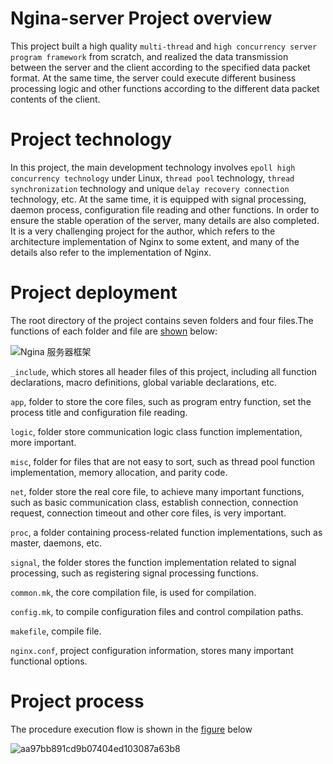# Ngina-server Project overview
This project built a high quality `multi-thread` and `high concurrency server program framework` from scratch, and realized the data transmission between the server and the client according to the specified data packet format. At the same time, the server could execute different business processing logic and other functions according to the different data packet contents of the client.

# Project technology
In this project, the main development technology involves `epoll high concurrency technology` under Linux, `thread pool` technology, `thread synchronization` technology and unique `delay recovery connection` technology, etc. At the same time, it is equipped with signal processing, daemon process, configuration file reading and other functions. In order to ensure the stable operation of the server, many details are also completed. It is a very challenging project for the author, which refers to the architecture implementation of Nginx to some extent, and many of the details also refer to the implementation of Nginx.

# Project deployment
The root directory of the project contains seven folders and four files.The functions of each folder and file are [shown](https://www.processon.com/embed/63c9de808363e12bdd5be0d9) below:

![Ngina 服务器框架](https://user-images.githubusercontent.com/98629981/215273229-a569921d-f4b4-4a29-a3d9-d447a39fe398.jpg)


`_include`, which stores all header files of this project, including all function declarations, macro definitions, global variable declarations, etc.

`app`, folder to store the core files, such as program entry function, set the process title and configuration file reading.

`logic`, folder store communication logic class function implementation, more important.

`misc`, folder for files that are not easy to sort, such as thread pool function implementation, memory allocation, and parity code.

`net`, folder store the real core file, to achieve many important functions, such as basic communication class, establish connection, connection request, connection timeout and other core files, is very important.

`proc`, a folder containing process-related function implementations, such as master, daemons, etc.

`signal`, the folder stores the function implementation related to signal processing, such as registering signal processing functions.

`common.mk`, the core compilation file, is used for compilation.

`config.mk`, to compile configuration files and control compilation paths.

`makefile`, compile file.

`nginx.conf`, project configuration information, stores many important functional options.

# Project process
The procedure execution flow is shown in the [figure](https://www.processon.com/embed/63d48e749b89530fb85c7d4f) below

![aa97bb891cd9b07404ed103087a63b8](https://user-images.githubusercontent.com/98629981/215250278-13b95a2e-d73d-4a18-84a7-bbe37969bed3.png)

